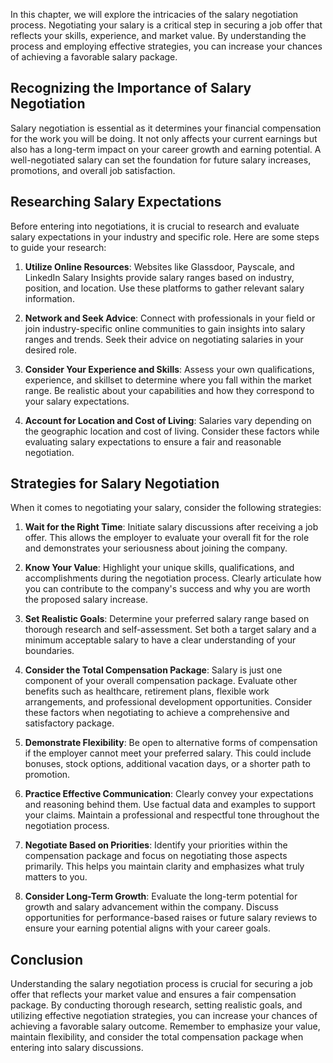 
In this chapter, we will explore the intricacies of the salary negotiation process. Negotiating your salary is a critical step in securing a job offer that reflects your skills, experience, and market value. By understanding the process and employing effective strategies, you can increase your chances of achieving a favorable salary package.

Recognizing the Importance of Salary Negotiation
------------------------------------------------

Salary negotiation is essential as it determines your financial compensation for the work you will be doing. It not only affects your current earnings but also has a long-term impact on your career growth and earning potential. A well-negotiated salary can set the foundation for future salary increases, promotions, and overall job satisfaction.

Researching Salary Expectations
-------------------------------

Before entering into negotiations, it is crucial to research and evaluate salary expectations in your industry and specific role. Here are some steps to guide your research:

1. **Utilize Online Resources**: Websites like Glassdoor, Payscale, and LinkedIn Salary Insights provide salary ranges based on industry, position, and location. Use these platforms to gather relevant salary information.

2. **Network and Seek Advice**: Connect with professionals in your field or join industry-specific online communities to gain insights into salary ranges and trends. Seek their advice on negotiating salaries in your desired role.

3. **Consider Your Experience and Skills**: Assess your own qualifications, experience, and skillset to determine where you fall within the market range. Be realistic about your capabilities and how they correspond to your salary expectations.

4. **Account for Location and Cost of Living**: Salaries vary depending on the geographic location and cost of living. Consider these factors while evaluating salary expectations to ensure a fair and reasonable negotiation.

Strategies for Salary Negotiation
---------------------------------

When it comes to negotiating your salary, consider the following strategies:

1. **Wait for the Right Time**: Initiate salary discussions after receiving a job offer. This allows the employer to evaluate your overall fit for the role and demonstrates your seriousness about joining the company.

2. **Know Your Value**: Highlight your unique skills, qualifications, and accomplishments during the negotiation process. Clearly articulate how you can contribute to the company's success and why you are worth the proposed salary increase.

3. **Set Realistic Goals**: Determine your preferred salary range based on thorough research and self-assessment. Set both a target salary and a minimum acceptable salary to have a clear understanding of your boundaries.

4. **Consider the Total Compensation Package**: Salary is just one component of your overall compensation package. Evaluate other benefits such as healthcare, retirement plans, flexible work arrangements, and professional development opportunities. Consider these factors when negotiating to achieve a comprehensive and satisfactory package.

5. **Demonstrate Flexibility**: Be open to alternative forms of compensation if the employer cannot meet your preferred salary. This could include bonuses, stock options, additional vacation days, or a shorter path to promotion.

6. **Practice Effective Communication**: Clearly convey your expectations and reasoning behind them. Use factual data and examples to support your claims. Maintain a professional and respectful tone throughout the negotiation process.

7. **Negotiate Based on Priorities**: Identify your priorities within the compensation package and focus on negotiating those aspects primarily. This helps you maintain clarity and emphasizes what truly matters to you.

8. **Consider Long-Term Growth**: Evaluate the long-term potential for growth and salary advancement within the company. Discuss opportunities for performance-based raises or future salary reviews to ensure your earning potential aligns with your career goals.

Conclusion
----------

Understanding the salary negotiation process is crucial for securing a job offer that reflects your market value and ensures a fair compensation package. By conducting thorough research, setting realistic goals, and utilizing effective negotiation strategies, you can increase your chances of achieving a favorable salary outcome. Remember to emphasize your value, maintain flexibility, and consider the total compensation package when entering into salary discussions.
